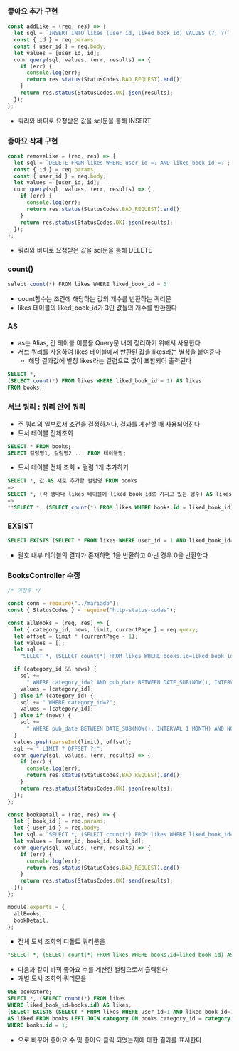 ### 좋아요 추가 구현

```jsx
const addLike = (req, res) => {
  let sql = `INSERT INTO likes (user_id, liked_book_id) VALUES (?, ?)`;
  const { id } = req.params;
  const { user_id } = req.body;
  let values = [user_id, id];
  conn.query(sql, values, (err, results) => {
    if (err) {
      console.log(err);
      return res.status(StatusCodes.BAD_REQUEST).end();
    }
    return res.status(StatusCodes.OK).json(results);
  });
};
```

- 쿼리와 바디로 요청받은 값을 sql문을 통해 INSERT

### 좋아요 삭제 구현

```jsx
const removeLike = (req, res) => {
  let sql = `DELETE FROM likes WHERE user_id =? AND liked_book_id =?`;
  const { id } = req.params;
  const { user_id } = req.body;
  let values = [user_id, id];
  conn.query(sql, values, (err, results) => {
    if (err) {
      console.log(err);
      return res.status(StatusCodes.BAD_REQUEST).end();
    }
    return res.status(StatusCodes.OK).json(results);
  });
};
```

- 쿼리와 바디로 요청받은 값을 sql문을 통해 DELETE

### count()

```jsx
select count(*) FROM likes WHERE liked_book_id = 3
```

- count함수는 조건에 해당하는 값의 개수를 반환하는 쿼리문
- likes 테이블의 liked_book_id가 3인 값들의 개수를 반환한다

### AS

- as는 Alias, 긴 테이블 이름을 Query문 내에 정리하기 위해서 사용한다
- 서브 쿼리를 사용하여 likes 테이블에서 반환된 값을 likes라는 별칭을 붙여준다
  - 해당 결과값에 별칭 likes라는 컬럼으로 값이 포함되어 출력된다

```sql
SELECT *,
(SELECT count(*) FROM likes WHERE liked_book_id = 1) AS likes
FROM books;
```

### 서브 쿼리 : 쿼리 안에 쿼리

- 주 쿼리의 일부로서 조건을 결정하거나, 결과를 계산할 때 사용되어진다
- 도서 테이블 전체조회

```sql
SELECT * FROM books;
SELECT 컬럼명1, 컬럼명2 ... FROM 테이블명;
```

- 도서 테이블 전체 조회 + 컬럼 1개 추가하기

```sql
SELECT *, 값 AS 새로 추가할 컬럼명 FROM books
=>
SELECT *, (각 행마다 likes 테이블에 liked_book_id로 가지고 있는 행수) AS likes FROM books
=>
**SELECT *, (SELECT count(*) FROM likes WHERE books.id = liked_book_id) AS likes FROM books**
```

### EXSIST

```sql
SELECT EXISTS (SELECT * FROM likes WHERE user_id = 1 AND liked_book_id=9)
```

- 괄호 내부 테이블의 결과가 존재하면 1을 반환하고 아닌 경우 0을 반환한다

### BooksController 수정

```jsx
/* 이창우 */

const conn = require("../mariadb");
const { StatusCodes } = require("http-status-codes");

const allBooks = (req, res) => {
  let { category_id, news, limit, currentPage } = req.query;
  let offset = limit * (currentPage - 1);
  let values = [];
  let sql =
    "SELECT *, (SELECT count(*) FROM likes WHERE books.id=liked_book_id) AS likes FROM books";

  if (category_id && news) {
    sql +=
      " WHERE category_id=? AND pub_date BETWEEN DATE_SUB(NOW(), INTERVAL 1 MONTH) AND NOW()";
    values = [category_id];
  } else if (category_id) {
    sql += " WHERE category_id=?";
    values = [category_id];
  } else if (news) {
    sql +=
      " WHERE pub_date BETWEEN DATE_SUB(NOW(), INTERVAL 1 MONTH) AND NOW()";
  }
  values.push(parseInt(limit), offset);
  sql += " LIMIT ? OFFSET ?;";
  conn.query(sql, values, (err, results) => {
    if (err) {
      console.log(err);
      return res.status(StatusCodes.BAD_REQUEST).end();
    }
    return res.status(StatusCodes.OK).json(results);
  });
};

const bookDetail = (req, res) => {
  let { book_id } = req.params;
  let { user_id } = req.body;
  let sql = `SELECT *, (SELECT count(*) FROM likes WHERE liked_book_id=books.id) AS likes, (SELECT EXISTS (SELECT * FROM likes WHERE user_id=? AND liked_book_id=?)) AS liked FROM books LEFT JOIN category ON books.category_id = category.category_id WHERE books.id = ?;`;
  let values = [user_id, book_id, book_id];
  conn.query(sql, values, (err, results) => {
    if (err) {
      console.log(err);
      return res.status(StatusCodes.BAD_REQUEST).end();
    }
    return res.status(StatusCodes.OK).send(results);
  });
};

module.exports = {
  allBooks,
  bookDetail,
};
```

- 전체 도서 조회의 디폴트 쿼리문을

```sql
"SELECT *, (SELECT count(*) FROM likes WHERE books.id=liked_book_id) AS likes FROM books;
```

- 다음과 같이 바꿔 좋아요 수를 계산한 컬럼으로서 출력된다
- 개별 도서 조회의 쿼리문을

```sql
USE bookstore;
SELECT *, (SELECT count(*) FROM likes
WHERE liked_book_id=books.id) AS likes,
(SELECT EXISTS (SELECT * FROM likes WHERE user_id=1 AND liked_book_id=1))
AS liked FROM books LEFT JOIN category ON books.category_id = category.category_id
WHERE books.id = 1;
```

- 으로 바꾸어 좋아요 수 및 좋아요 클릭 되었는지에 대한 결과를 표시한다
